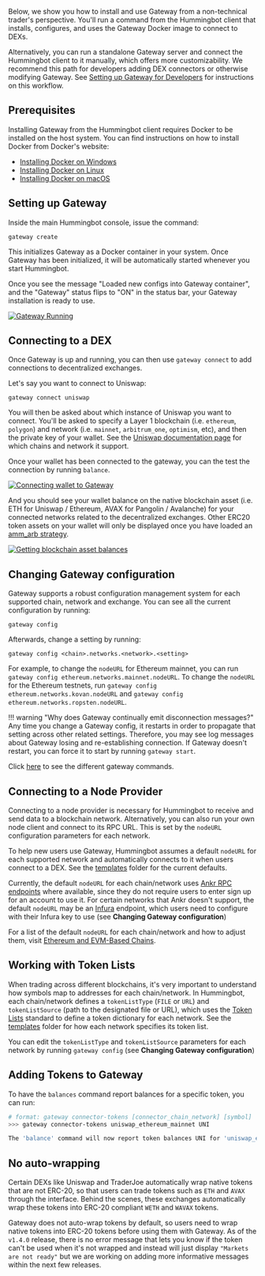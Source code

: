 Below, we show you how to install and use Gateway from a non-technical trader's perspective. You'll run a command from the Hummingbot client that installs, configures, and uses the Gateway Docker image to connect to DEXs.

Alternatively, you can run a standalone Gateway server and connect the Hummingbot client to it manually, which offers more customizability. We recommend this path for developers adding DEX connectors or otherwise modifying Gateway. See [Setting up Gateway for Developers](/developers/gateway/setup/) for instructions on this workflow.

## Prerequisites

Installing Gateway from the Hummingbot client requires Docker to be installed on the host system. You can find instructions on how to install Docker from Docker's website:

* [Installing Docker on Windows](https://docs.docker.com/desktop/windows/install/)
* [Installing Docker on Linux](https://docs.docker.com/engine/install/ubuntu/)
* [Installing Docker on macOS](https://docs.docker.com/desktop/mac/install/)

## Setting up Gateway

Inside the main Hummingbot console, issue the command:
```
gateway create
```

This initializes Gateway as a Docker container in your system. Once Gateway has been initialized, it will be automatically started whenever you start Hummingbot.

Once you see the message "Loaded new configs into Gateway container", and the "Gateway" status flips to "ON" in the status bar, your Gateway installation is ready to use.

[![Gateway Running](/assets/img/gateway-create.png)](/assets/img/gateway-create.png)

## Connecting to a DEX

Once Gateway is up and running, you can then use `gateway connect` to add connections to decentralized exchanges. 

Let's say you want to connect to Uniswap:
```
gateway connect uniswap
```

You will then be asked about which instance of Uniswap you want to connect. You'll be asked to specify a Layer 1 blockchain (i.e. `ethereum`, `polygon`) and network (i.e. `mainnet`, `arbitrum_one`, `optimism`, etc), and then the private key of your wallet. See the [Uniswap documentation page](/exchanges/uniswap) for which chains and network it support.

Once your wallet has been connected to the gateway, you can the test the connection by running `balance`.

[![Connecting wallet to Gateway](/assets/img/gateway-connect.png)](/assets/img/gateway-connect.png)

And you should see your wallet balance on the native blockchain asset (i.e. ETH for Uniswap / Ethereum, AVAX for Pangolin / Avalanche) for your connected networks related to the decentralized exchanges. Other ERC20 token assets on your wallet will only be displayed once you have loaded an [amm_arb strategy](/strategies/amm-arbitrage/).

[![Getting blockchain asset balances](/assets/img/gateway-balance.png)](/assets/img/gateway-balance.png)

## Changing Gateway configuration

Gateway supports a robust configuration management system for each supported chain, network and exchange. You can see all the current configuration by running:
```
gateway config
```

Afterwards, change a setting by running:
```
gateway config <chain>.networks.<network>.<setting>
```

For example, to change the `nodeURL` for Ethereum mainnet, you can run `gateway config ethereum.networks.mainnet.nodeURL`. To change the `nodeURL` for the Ethereum testnets, run `gateway config ethereum.networks.kovan.nodeURL` and `gateway config ethereum.networks.ropsten.nodeURL`.

!!! warning "Why does Gateway continually emit disconnection messages?"
    Any time you change a Gateway config, it restarts in order to propagate that setting across other related settings. Therefore, you may see log messages about Gateway losing and re-establishing connection. If Gateway doesn't restart, you can force it to start by running `gateway start`.

Click [here](/operation/commands-shortcuts/#gateway-commands) to see the different gateway commands.

## Connecting to a Node Provider

Connecting to a node provider is necessary for Hummingbot to receive and send data to a blockchain network. Alternatively, you can also run your own node client and connect to its RPC URL. This is set by the `nodeURL` configuration parameters for each network.

To help new users use Gateway, Hummingbot assumes a default `nodeURL` for each supported network and automatically connects to it when users connect to a DEX. See the [templates](https://github.com/hummingbot/hummingbot/tree/master/gateway/src/templates) folder for the current defaults.

Currently, the default `nodeURL` for each chain/network uses [Ankr RPC endpoints](https://www.ankr.com/rpc/) where available, since they do not require users to enter sign up for an account to use it. For certain networks that Ankr doesn't support, the default `nodeURL` may be an [Infura](https://infura.io/) endpoint, which users need to configure with their Infura key to use (see **Changing Gateway configuration**)

For a list of the default `nodeURL` for each chain/network and how to adjust them, visit [Ethereum and EVM-Based Chains](/gateway/chains/ethereum/).

## Working with Token Lists

When trading across different blockchains, it's very important to understand how symbols map to addresses for each chain/network. In Hummingbot, each chain/network defines a `tokenListType` (`FILE` or `URL`) and `tokenListSource` (path to the designated file or URL), which uses the [Token Lists](https://tokenlists.org/) standard to define a token dictionary for each network. See the [templates](https://github.com/hummingbot/hummingbot/tree/master/gateway/src/templates) folder for how each network specifies its token list. 

You can edit the `tokenListType` and `tokenListSource` parameters for each network by running `gateway config` (see **Changing Gateway configuration**)

## Adding Tokens to Gateway

To have the `balances` command report balances for a specific token, you can run:

```bash
# format: gateway connector-tokens [connector_chain_network] [symbol]
>>> gateway connector-tokens uniswap_ethereum_mainnet UNI

The 'balance' command will now report token balances UNI for 'uniswap_ethereum_mainnet'.
```

## No auto-wrapping

Certain DEXs like Uniswap and TraderJoe automatically wrap native tokens that are not ERC-20, so that users can trade tokens such as `ETH` and `AVAX` through the interface. Behind the scenes, these exchanges automatically wrap these tokens into ERC-20 compliant `WETH` and `WAVAX` tokens.

Gateway does not auto-wrap tokens by default, so users need to wrap native tokens into ERC-20 tokens before using them with Gateway. As of the `v1.4.0` release, there is no error message that lets you know if the token can't be used when it's not wrapped and instead will just display ``"Markets are not ready"`` but we are working on adding more informative messages within the next few releases.
